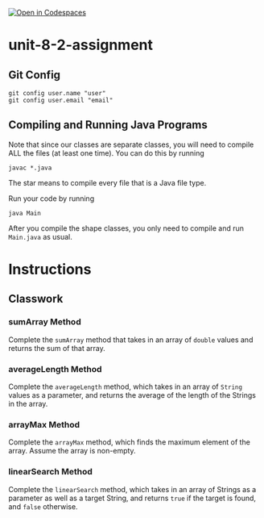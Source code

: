 [![Open in Codespaces](https://classroom.github.com/assets/launch-codespace-2972f46106e565e64193e422d61a12cf1da4916b45550586e14ef0a7c637dd04.svg)](https://classroom.github.com/open-in-codespaces?assignment_repo_id=18677478)
# unit-8-2-assignment

## Git Config
```
git config user.name "user"
git config user.email "email"
```

## Compiling and Running Java Programs
Note that since our classes are separate classes, you will need to compile ALL the files (at least one time).  You can do this by running
```
javac *.java
```
The star means to compile every file that is a Java file type.

Run your code by running
```
java Main
```

After you compile the shape classes, you only need to compile and run `Main.java` as usual.

# Instructions  

## Classwork
### sumArray Method
Complete the `sumArray` method that takes in an array of `double` values and returns the sum of that array.

### averageLength Method
Complete the `averageLength` method, which takes in an array of `String` values as a parameter, and returns the average of the length of the Strings in the array.

### arrayMax Method
Complete the `arrayMax` method, which finds the maximum element of the array.  Assume the array is non-empty.

### linearSearch Method
Complete the `linearSearch` method, which takes in an array of Strings as a parameter as well as a target String, and returns `true` if the target is found, and `false` otherwise.
